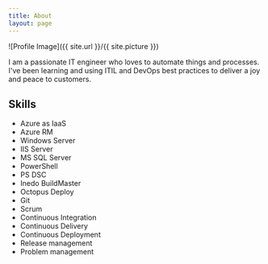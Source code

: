 ```yaml
---
title: About
layout: page
---
```

![Profile Image]({{ site.url }}/{{ site.picture }})

<p>I am a passionate IT engineer who loves to automate things and processes. I've been learning and using ITIL and DevOps best practices to deliver a joy and peace to customers.</p>

<h2>Skills</h2>

<ul class="skill-list">
    <li>Azure as IaaS</li>
    <li>Azure RM</li>
    <li>Windows Server</li>
    <li>IIS Server</li>
    <li>MS SQL Server</li>
    <li>PowerShell</li>
    <li>PS DSC</li>
    <li>Inedo BuildMaster</li>
    <li>Octopus Deploy</li>
    <li>Git</li>
    <li>Scrum</li>
    <li>Continuous Integration</li>
    <li>Continuous Delivery</li>
    <li>Continuous Deployment</li>
    <li>Release management</li>
    <li>Problem management</li>
</ul>